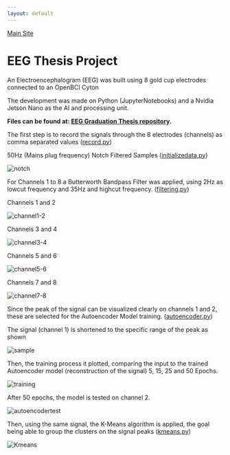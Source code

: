```yaml
---
layout: default
---
```

[Main Site](./)

# EEG Thesis Project

An Electroencephalogram (EEG) was built using 8 gold cup electrodes connected to an OpenBCI Cyton

The development was made on Python (JupyterNotebooks) and a Nvidia Jetson Nano as the AI and processing unit.

**Files can be found at: [EEG Graduation Thesis repository](https://github.com/mffellay/EEG).**

The first step is to record the signals through the 8 electrodes (channels) as comma separated values ([record.py](https://github.com/mffellay/EEG/blob/main/filtering.py))

50Hz (Mains plug frequency) Notch Filtered Samples ([initializedata.py](https://github.com/mffellay/EEG/blob/main/initializedata.py))

<img src="https://raw.githubusercontent.com/mffellay/EEG/main/pics/samplesnotch.png" alt="notch">

For Channels 1 to 8 a Butterworth Bandpass Filter was applied, using 2Hz as lowcut frequency and 35Hz and highcut frequency. ([filtering.py](https://github.com/mffellay/EEG/blob/main/filtering.py))

Channels 1 and 2

<img src="https://raw.githubusercontent.com/mffellay/EEG/main/pics/ch%201-2.png" alt="channel1-2">

Channels 3 and 4

<img src="https://raw.githubusercontent.com/mffellay/EEG/main/pics/ch3-4.png" alt="channel3-4">

Channels 5 and 6

<img src="https://raw.githubusercontent.com/mffellay/EEG/main/pics/ch5-6.png" alt="channel5-6">

Channels 7 and 8

<img src="https://raw.githubusercontent.com/mffellay/EEG/main/pics/ch7-8.png" alt="channel7-8">

Since the peak of the signal can be visualized clearly on channels 1 and 2, these are selected for the Autoencoder Model training. ([autoencoder.py](https://github.com/mffellay/EEG/blob/main/autoencoder.py))

The signal (channel 1) is shortened to the specific range of the peak as shown

<img src="https://raw.githubusercontent.com/mffellay/EEG/main/pics/sampletotrain.png" alt="sample">

Then, the training process it plotted, comparing the input to the trained Autoencoder model (reconstruction of the signal) 5, 15, 25 and 50 Epochs.

<img src="https://raw.githubusercontent.com/mffellay/EEG/main/pics/autoencodertraining.png" alt="training">

After 50 epochs, the model is tested on channel 2.

<img src="https://raw.githubusercontent.com/mffellay/EEG/main/pics/autoencoderTesting.png" alt="autoencodertest">

Then, using the same signal, the K-Means algorithm is applied, the goal being able to group the clusters on the signal peaks ([kmeans.py](https://github.com/mffellay/EEG/blob/main/kmeans.py))

<img src="https://raw.githubusercontent.com/mffellay/EEG/main/pics/Kmeans.png" alt="Kmeans">

